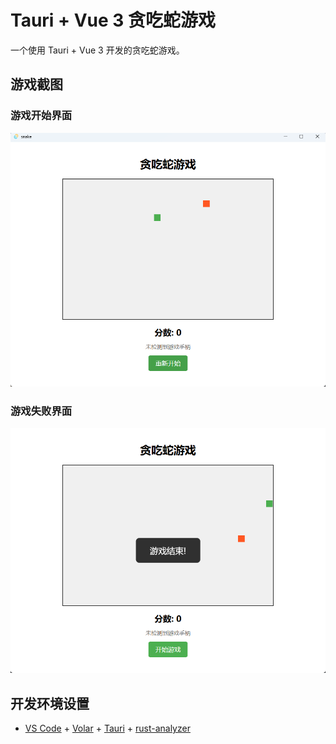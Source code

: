 # Tauri + Vue 3 贪吃蛇游戏

一个使用 Tauri + Vue 3 开发的贪吃蛇游戏。

## 游戏截图

### 游戏开始界面
![游戏开始界面](./png/start.png)

### 游戏失败界面
![游戏失败界面](./png/failed.png)

## 开发环境设置

- [VS Code](https://code.visualstudio.com/) + [Volar](https://marketplace.visualstudio.com/items?itemName=Vue.volar) + [Tauri](https://marketplace.visualstudio.com/items?itemName=tauri-apps.tauri-vscode) + [rust-analyzer](https://marketplace.visualstudio.com/items?itemName=rust-lang.rust-analyzer)
